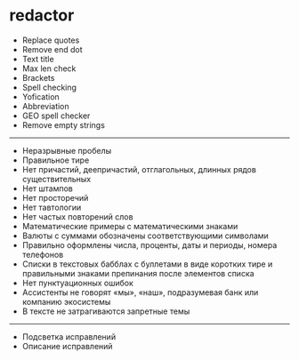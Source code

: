 # redactor
- Replace quotes
- Remove end dot
- Text title
- Max len check
- Brackets
- Spell checking
- Yofication
- Abbreviation
- GEO spell checker
- Remove empty strings
---
- Неразрывные пробелы</br>
- Правильное тире</br>
- Нет причастий, деепричастий, отглагольных, длинных рядов существительных</br>
- Нет штампов</br>
- Нет просторечий</br>
- Нет тавтологии</br>
- Нет частых повторений слов</br>
- Математические примеры с математическими знаками</br>
- Валюты с суммами обозначены соответствующими символами</br>
- Правильно оформлены числа, проценты, даты и периоды, номера телефонов</br>
- Списки в текстовых бабблах с буллетами в виде коротких тире и правильными знаками препинания после элементов списка</br>
- Нет пунктуационных ошибок</br>
- Ассистенты не говорят «мы», «наш», подразумевая банк или компанию экосистемы</br>
- В тексте не затрагиваются запретные темы</br>
---
+ Подсветка исправлений
+ Описание исправлений